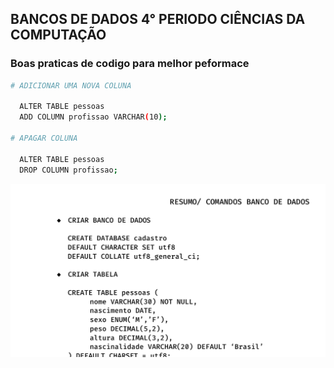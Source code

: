 ## BANCOS DE DADOS 4° PERIODO CIÊNCIAS DA COMPUTAÇÃO

### Boas praticas de codigo para melhor peformace 

```sh
# ADICIONAR UMA NOVA COLUNA 

  ALTER TABLE pessoas
  ADD COLUMN profissao VARCHAR(10);

# APAGAR COLUNA

  ALTER TABLE pessoas
  DROP COLUMN profissao;
```
![screenshot](screenshot.png)